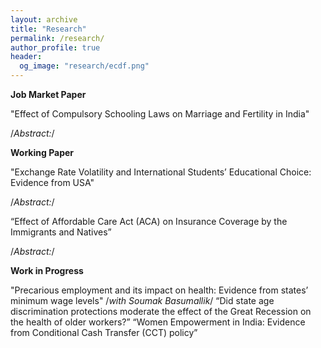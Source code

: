 ```yaml
---
layout: archive
title: "Research"
permalink: /research/
author_profile: true
header:
  og_image: "research/ecdf.png"
---
```


**Job Market Paper**

"Effect of Compulsory Schooling Laws on Marriage and Fertility in India"

/*Abstract:*/

**Working Paper**

"Exchange Rate Volatility and International Students’ Educational Choice: Evidence from USA"

/*Abstract:*/

“Effect of Affordable Care Act (ACA) on Insurance Coverage by the Immigrants and Natives”

/*Abstract:*/

**Work in Progress**

"Precarious employment and its impact on health: Evidence from states’ minimum wage levels" /*with Soumak Basumallik*/
“Did state age discrimination protections moderate the effect of the Great Recession on the health of older workers?”
“Women Empowerment in India: Evidence from Conditional Cash Transfer (CCT) policy”


